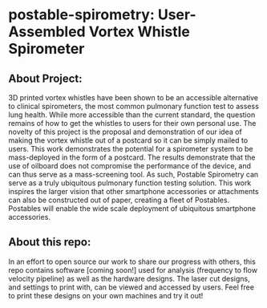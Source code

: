 # postable-spirometry: User-Assembled Vortex Whistle Spirometer

## About Project:
3D printed vortex whistles have been shown to be an accessible alternative to clinical spirometers, the most common pulmonary function test to assess lung health. While more accessible than the current standard, the question remains of how to get the whistles to users for their own personal use. The novelty of this project is the proposal and demonstration of our idea of making the vortex whistle out of a postcard so it can be simply mailed to users. This work demonstrates the potential for a spirometer system to be mass-deployed in the form of a postcard. The results demonstrate that the use of oilboard does not compromise the performance of the device, and can thus serve as a mass-screening tool. As such, Postable Spirometry can serve as a truly ubiquitous pulmonary function testing solution. This work inspires the larger vision that other smartphone accessories or attachments can also be constructed out of paper, creating a fleet of Postables. Postables will enable the wide scale deployment of ubiquitous smartphone accessories.

## About this repo:
In an effort to open source our work to share our progress with others, this repo contains software [coming soon!] used for analysis (frequency to flow velocity pipeline) as well as the hardware designs. The laser cut designs, and settings to print with, can be viewed and accessed by users. Feel free to print these designs on your own machines and try it out!
